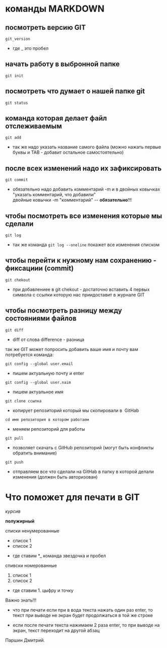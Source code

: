 # команды MARKDOWN

## посмотреть версию GIT

```git_version```
- где _ это пробел

## начать работу в выбронной папке

```git init```

## посмотреть что думает о нашей папке git

```git status```

## команда которая делает файл отслеживаемым

```git add```
- так же надо указать название самого файла (можно нажать первые буквы и TAB - добавит остальное самостоятельно)

## после всех изменений надо их зафиксировать

```git commit``` 
- обязательно надо добавить комментарий -m  и в двойных ковычках "указать комментарий, что добавили"  
двойные ковычки -m "комментарий" -- **обязательно**!!!

## чтобы посмотреть все изменения которые мы сделали

```git log```
- так же команда ```git log --oneline``` покажет все изменения списком

## чтобы перейти к нужному нам сохранению - фиксациии (commit)

```git chekout```
- при добавлениее в git chekout - достаточно вставить 4 первых символа с ссылки которую нас приидоставит в журнале GIT


## чтобы посмотреть разницу между состояниями файлов

```git diff```
- diff от слова difference - разница

так же GIT может попросить добавить ваше имя и почту
вам потребуется команда:

```git config --global user.email```
- пишем актуальную почту и enter

```git config --global user.naim```
- пишем актуальное имя

```git clone ссылка```
- копирует репозиторий который мы скопировали в  GitHab

```cd имя репозитория в котором работаем```
- меняем репозиторий для работы

```git pull```
- позволяет скачать с GitHub репозиторий (могут быть конфликты обратить внимание)

```git push```
- отправляем все что сделали на GitHab в папку в которой делали изменения (должен быть авторизован)

# Что поможет для печати в GIT

*курсив*

**полужирный**

списки ненумерованные
* список 1
* список 2
- где ставим *_ команда звездочка и пробел

спивски номерованные

1. список 1
2. список 2
- где ставим 1. цыфру и точку

Важно знать!!!

- что при печати если при в вода текста нажать один раз enter, то текст при выводе не экран будет продолжаться в той же строке

 - если после печати текста нажимаем 2 раза enter, то при выводе на экран, текст переходит на другой абзац


Паршин Дмитрий.
